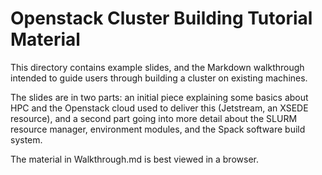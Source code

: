 # Openstack Cluster Building Tutorial Material

This directory contains example slides, and the Markdown walkthrough intended to guide
users through building a cluster on existing machines.

The slides are in two parts: an initial piece explaining some basics about HPC and the Openstack 
cloud used to deliver this (Jetstream, an XSEDE resource), and a second part going into more
detail about the SLURM resource manager, environment modules, and the Spack software build system.

The material in Walkthrough.md is best viewed in a browser.
